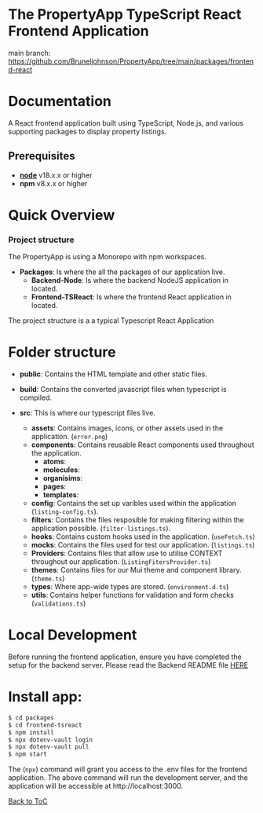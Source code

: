 # The PropertyApp TypeScript React Frontend Application

main branch: https://github.com/Bruneljohnson/PropertyApp/tree/main/packages/frontend-react

# Documentation

A React frontend application built using TypeScript, Node.js, and various supporting packages to display property listings.

## Prerequisites

- **[node](https://nodejs.org/en/download/)** v18.x.x or higher
- **npm** v8.x.x or higher

# Quick Overview

### Project structure

The PropertyApp is using a Monorepo with npm workspaces.

- **Packages**: Is where the all the packages of our application live.
  - **Backend-Node**: Is where the backend NodeJS application in located.
  - **Frontend-TSReact**: Is where the frontend React application in located.

The project structure is a a typical Typescript React Application

# Folder structure

- **public**: Contains the HTML template and other static files.
- **build**: Contains the converted javascript files when typescript is compiled.
- **src**: This is where our typescript files live.

  - **assets**: Contains images, icons, or other assets used in the application. (`error.png`)
  - **components**: Contains reusable React components used throughout the application.
    - **atoms**:
    - **molecules**:
    - **organisims**:
    - **pages**:
    - **templates**:
  - **config**: Contains the set up varibles used within the application (`listing-config.ts`).
  - **filters**: Contains the files resposible for making filtering within the application possible. (`filter-listings.ts`).
  - **hooks**: Contains custom hooks used in the application. (`useFetch.ts`)
  - **mocks**: Contains the files used for test our application. (`listings.ts`)
  - **Providers**: Contains files that allow use to utilise CONTEXT throughout our application. (`ListingFitersProvider.ts`)
  - **themes**: Contains files for our Mui theme and component library.(`theme.ts`)
  - **types**: Where app-wide types are stored. (`environment.d.ts`)
  - **utils**: Contains helper functions for validation and form checks (`validations.ts`)

# Local Development

Before running the frontend application, ensure you have completed the setup for the backend server.
Please read the Backend README file [HERE](https://github.com/Bruneljohnson/PropertyApp/blob/main/packages/backend-node/README.md)

# Install app:

```bash
$ cd packages
$ cd frontend-tsreact
$ npm install
$ npx dotenv-vault login
$ npx dotenv-vault pull
$ npm start
```

The (`npx`) command will grant you access to the .env files for the frontend application.
The above command will run the development server, and the application will be accessible at http://localhost:3000.

[Back to ToC](#the-propertyapp-typescript-react-frontend-application)
